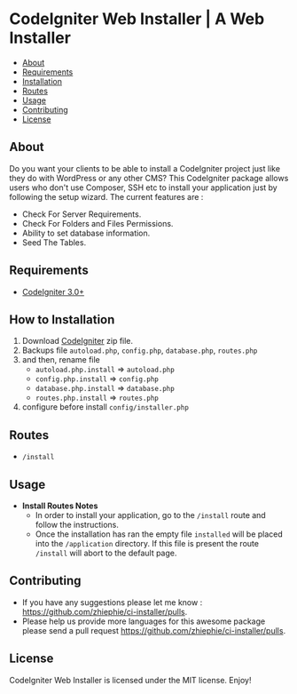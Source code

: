 # CodeIgniter Web Installer | A Web Installer

- [About](#about)
- [Requirements](#requirements)
- [Installation](#installation)
- [Routes](#routes)
- [Usage](#usage)
- [Contributing](#contributing)
- [License](#license)

## About

Do you want your clients to be able to install a CodeIgniter project just like they do with WordPress or any other CMS?
This CodeIgniter package allows users who don't use Composer, SSH etc to install your application just by following the setup wizard.
The current features are :

- Check For Server Requirements.
- Check For Folders and Files Permissions.
- Ability to set database information.
- Seed The Tables.

## Requirements

* [CodeIgniter 3.0+](https://codeigniter.com)

## How to Installation

1. Download [CodeIgniter](https://github.com/bcit-ci/CodeIgniter/archive/3.1.11.zip) zip file.
2. Backups file `autoload.php`, `config.php`, `database.php`, `routes.php`
3. and then, rename file
	- `autoload.php.install` => `autoload.php`
	- `config.php.install` => `config.php`
	- `database.php.install` => `database.php`
	- `routes.php.install` => `routes.php`
4. configure before install `config/installer.php`

## Routes

* `/install`

## Usage

* **Install Routes Notes**
	* In order to install your application, go to the `/install` route and follow the instructions.
	* Once the installation has ran the empty file `installed` will be placed into the `/application` directory. If this file is present the route `/install` will abort to the default page.

## Contributing

* If you have any suggestions please let me know : https://github.com/zhiephie/ci-installer/pulls.
* Please help us provide more languages for this awesome package please send a pull request https://github.com/zhiephie/ci-installer/pulls.

## License

CodeIgniter Web Installer is licensed under the MIT license. Enjoy!

